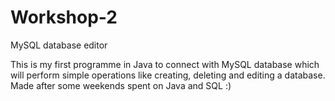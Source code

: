 # Workshop-2
MySQL database editor

This is my first programme in Java to connect with MySQL database which will perform simple operations like creating, deleting and editing a database.
Made after some weekends spent on Java and SQL 
:) 
